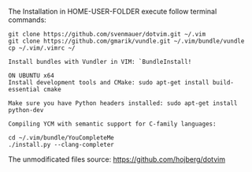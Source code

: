The Installation in HOME-USER-FOLDER execute follow terminal commands:

    git clone https://github.com/svenmauer/dotvim.git ~/.vim
    git clone https://github.com/gmarik/vundle.git ~/.vim/bundle/vundle
    cp ~/.vim/.vimrc ~/

    Install bundles with Vundler in VIM: `BundleInstall!
    
    ON UBUNTU x64
    Install development tools and CMake: sudo apt-get install build-essential cmake

    Make sure you have Python headers installed: sudo apt-get install python-dev

    Compiling YCM with semantic support for C-family languages:

    cd ~/.vim/bundle/YouCompleteMe
    ./install.py --clang-completer

The unmodificated files source: https://github.com/hojberg/dotvim
